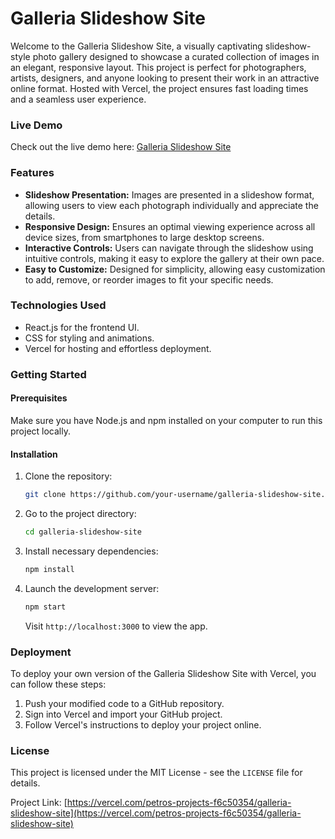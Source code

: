 # Galleria Slideshow Site

Welcome to the Galleria Slideshow Site, a visually captivating slideshow-style photo gallery designed to showcase a curated collection of images in an elegant, responsive layout. This project is perfect for photographers, artists, designers, and anyone looking to present their work in an attractive online format. Hosted with Vercel, the project ensures fast loading times and a seamless user experience.

### Live Demo
Check out the live demo here: [Galleria Slideshow Site]([https://vercel.com/petros-projects-f6c50354/galleria-slideshow-site](https://galleria-slideshow-site-petros-seven.vercel.app/))

### Features
- **Slideshow Presentation:** Images are presented in a slideshow format, allowing users to view each photograph individually and appreciate the details.
- **Responsive Design:** Ensures an optimal viewing experience across all device sizes, from smartphones to large desktop screens.
- **Interactive Controls:** Users can navigate through the slideshow using intuitive controls, making it easy to explore the gallery at their own pace.
- **Easy to Customize:** Designed for simplicity, allowing easy customization to add, remove, or reorder images to fit your specific needs.

### Technologies Used
- React.js for the frontend UI.
- CSS for styling and animations.
- Vercel for hosting and effortless deployment.

### Getting Started

#### Prerequisites
Make sure you have Node.js and npm installed on your computer to run this project locally.

#### Installation
1. Clone the repository:
   ```sh
   git clone https://github.com/your-username/galleria-slideshow-site.git
   ```
2. Go to the project directory:
   ```sh
   cd galleria-slideshow-site
   ```
3. Install necessary dependencies:
   ```sh
   npm install
   ```
4. Launch the development server:
   ```sh
   npm start
   ```
   Visit `http://localhost:3000` to view the app.

### Deployment
To deploy your own version of the Galleria Slideshow Site with Vercel, you can follow these steps:
1. Push your modified code to a GitHub repository.
2. Sign into Vercel and import your GitHub project.
3. Follow Vercel's instructions to deploy your project online.

### License
This project is licensed under the MIT License - see the `LICENSE` file for details.

Project Link: [https://vercel.com/petros-projects-f6c50354/galleria-slideshow-site](https://vercel.com/petros-projects-f6c50354/galleria-slideshow-site)
